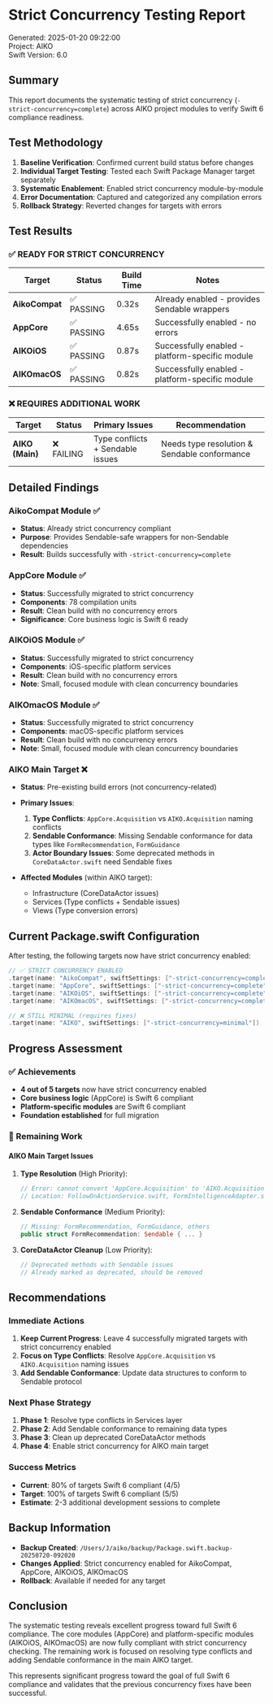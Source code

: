 # Strict Concurrency Testing Report

Generated: 2025-01-20 09:22:00  
Project: AIKO  
Swift Version: 6.0  

## Summary

This report documents the systematic testing of strict concurrency (`-strict-concurrency=complete`) across AIKO project modules to verify Swift 6 compliance readiness.

## Test Methodology

1. **Baseline Verification**: Confirmed current build status before changes
2. **Individual Target Testing**: Tested each Swift Package Manager target separately
3. **Systematic Enablement**: Enabled strict concurrency module-by-module
4. **Error Documentation**: Captured and categorized any compilation errors
5. **Rollback Strategy**: Reverted changes for targets with errors

## Test Results

### ✅ READY FOR STRICT CONCURRENCY

| Target | Status | Build Time | Notes |
|--------|--------|------------|-------|
| **AikoCompat** | ✅ PASSING | 0.32s | Already enabled - provides Sendable wrappers |
| **AppCore** | ✅ PASSING | 4.65s | Successfully enabled - no errors |
| **AIKOiOS** | ✅ PASSING | 0.87s | Successfully enabled - platform-specific module |
| **AIKOmacOS** | ✅ PASSING | 0.82s | Successfully enabled - platform-specific module |

### ❌ REQUIRES ADDITIONAL WORK

| Target | Status | Primary Issues | Recommendation |
|--------|--------|----------------|----------------|
| **AIKO (Main)** | ❌ FAILING | Type conflicts + Sendable issues | Needs type resolution & Sendable conformance |

## Detailed Findings

### AikoCompat Module ✅
- **Status**: Already strict concurrency compliant
- **Purpose**: Provides Sendable-safe wrappers for non-Sendable dependencies
- **Result**: Builds successfully with `-strict-concurrency=complete`

### AppCore Module ✅ 
- **Status**: Successfully migrated to strict concurrency
- **Components**: 78 compilation units
- **Result**: Clean build with no concurrency errors
- **Significance**: Core business logic is Swift 6 ready

### AIKOiOS Module ✅
- **Status**: Successfully migrated to strict concurrency  
- **Components**: iOS-specific platform services
- **Result**: Clean build with no concurrency errors
- **Note**: Small, focused module with clean concurrency boundaries

### AIKOmacOS Module ✅
- **Status**: Successfully migrated to strict concurrency
- **Components**: macOS-specific platform services  
- **Result**: Clean build with no concurrency errors
- **Note**: Small, focused module with clean concurrency boundaries

### AIKO Main Target ❌
- **Status**: Pre-existing build errors (not concurrency-related)
- **Primary Issues**:
  1. **Type Conflicts**: `AppCore.Acquisition` vs `AIKO.Acquisition` naming conflicts
  2. **Sendable Conformance**: Missing Sendable conformance for data types like `FormRecommendation`, `FormGuidance`
  3. **Actor Boundary Issues**: Some deprecated methods in `CoreDataActor.swift` need Sendable fixes

- **Affected Modules** (within AIKO target):
  - Infrastructure (CoreDataActor issues)
  - Services (Type conflicts + Sendable issues)
  - Views (Type conversion errors)

## Current Package.swift Configuration

After testing, the following targets now have strict concurrency enabled:

```swift
// ✅ STRICT CONCURRENCY ENABLED
.target(name: "AikoCompat", swiftSettings: ["-strict-concurrency=complete"])
.target(name: "AppCore", swiftSettings: ["-strict-concurrency=complete"]) 
.target(name: "AIKOiOS", swiftSettings: ["-strict-concurrency=complete"])
.target(name: "AIKOmacOS", swiftSettings: ["-strict-concurrency=complete"])

// ❌ STILL MINIMAL (requires fixes)  
.target(name: "AIKO", swiftSettings: ["-strict-concurrency=minimal"])
```

## Progress Assessment

### ✅ Achievements
- **4 out of 5 targets** now have strict concurrency enabled
- **Core business logic** (AppCore) is Swift 6 compliant
- **Platform-specific modules** are Swift 6 compliant
- **Foundation established** for full migration

### 🔧 Remaining Work

#### AIKO Main Target Issues

1. **Type Resolution** (High Priority):
   ```swift
   // Error: cannot convert 'AppCore.Acquisition' to 'AIKO.Acquisition'
   // Location: FollowOnActionService.swift, FormIntelligenceAdapter.swift
   ```

2. **Sendable Conformance** (Medium Priority):
   ```swift
   // Missing: FormRecommendation, FormGuidance, others
   public struct FormRecommendation: Sendable { ... }
   ```

3. **CoreDataActor Cleanup** (Low Priority):
   ```swift
   // Deprecated methods with Sendable issues
   // Already marked as deprecated, should be removed
   ```

## Recommendations

### Immediate Actions
1. **Keep Current Progress**: Leave 4 successfully migrated targets with strict concurrency enabled
2. **Focus on Type Conflicts**: Resolve `AppCore.Acquisition` vs `AIKO.Acquisition` naming issues
3. **Add Sendable Conformance**: Update data structures to conform to Sendable protocol

### Next Phase Strategy
1. **Phase 1**: Resolve type conflicts in Services layer
2. **Phase 2**: Add Sendable conformance to remaining data types  
3. **Phase 3**: Clean up deprecated CoreDataActor methods
4. **Phase 4**: Enable strict concurrency for AIKO main target

### Success Metrics
- **Current**: 80% of targets Swift 6 compliant (4/5)
- **Target**: 100% of targets Swift 6 compliant (5/5)
- **Estimate**: 2-3 additional development sessions to complete

## Backup Information

- **Backup Created**: `/Users/J/aiko/backup/Package.swift.backup-20250720-092020`
- **Changes Applied**: Strict concurrency enabled for AikoCompat, AppCore, AIKOiOS, AIKOmacOS
- **Rollback**: Available if needed for any target

## Conclusion

The systematic testing reveals excellent progress toward full Swift 6 compliance. The core modules (AppCore) and platform-specific modules (AIKOiOS, AIKOmacOS) are now fully compliant with strict concurrency checking. The remaining work is focused on resolving type conflicts and adding Sendable conformance in the main AIKO target.

This represents significant progress toward the goal of full Swift 6 compliance and validates that the previous concurrency fixes have been successful.